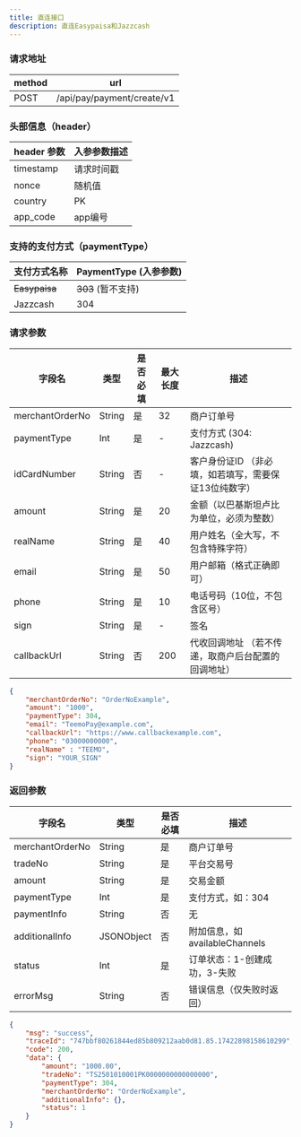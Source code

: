 ```yaml
---
title: 直连接口
description: 直连Easypaisa和Jazzcash
---
```


### 请求地址

| method | url                         |
|--------|-----------------------------|
| POST   | /api/pay/payment/create/v1 |


### 头部信息（header）

| header 参数   | 入参参数描述  |
|-------------|---------|
| timestamp   | 请求时间戳   |
| nonce       | 随机值     |
| country     | PK  |
| app_code    | app编号   |



### 支持的支付方式（paymentType）

| 支付方式名称        | PaymentType (入参参数) |
|---------------|--------------------|
| ~~Easypaisa~~ | ~~303~~  (暂不支持)    |
| Jazzcash      | 304                |




### 请求参数

| 字段名          | 类型     | 是否必填 | 最大长度 | 描述                 |
|--------------| ------ |------| ---- |--------------------|
| merchantOrderNo | String | 是    | 32   | 商户订单号              |
| paymentType | Int    | 是    | -    | 支付方式 (304: Jazzcash) |
| idCardNumber | String    | 否    | -    | 客户身份证ID （非必填，如若填写，需要保证13位纯数字）   |
| amount     | String | 是    | 20   | 金额（以巴基斯坦卢比为单位，必须为整数） |
| realName   | String | 是    | 40   | 用户姓名（全大写，不包含特殊字符）  |
| email      | String | 是    | 50   | 用户邮箱（格式正确即可）       |
| phone      | String | 是    | 10   | 电话号码（10位，不包含区号）    |
| sign       | String | 是    | -    | 签名                 |
| callbackUrl | String | 否    | 200  | 代收回调地址   （若不传递，取商户后台配置的回调地址）     |






```json title= "请求示例"
{
    "merchantOrderNo": "OrderNoExample",
    "amount": "1000",
    "paymentType": 304,
    "email": "TeemoPay@example.com",
    "callbackUrl": "https://www.callbackexample.com",
    "phone": "03000000000",
    "realName" : "TEEMO",
    "sign": "YOUR_SIGN"
}
```



### 返回参数

| 字段名               | 类型         | 是否必填 | 描述                       |
| ----------------- | ---------- |-----|--------------------------|
| merchantOrderNo | String     | 是   | 商户订单号                    |
| tradeNo         | String     | 是   | 平台交易号                    |
| amount          | String     | 是   | 交易金额                     |
| paymentType     | Int        | 是   | 支付方式，如：304               |
| paymentInfo     | String     |  否  | 无                        |
| additionalInfo  | JSONObject | 否   | 附加信息，如 availableChannels |
| status          | Int        | 是   | 订单状态：1-创建成功，3-失败         |
| errorMsg        | String     | 否   | 错误信息（仅失败时返回）             |




```json title= 返回示例
{
    "msg": "success",
    "traceId": "747bbf80261844ed85b809212aab0d81.85.17422898158610299",
    "code": 200,
    "data": {
        "amount": "1000.00",
        "tradeNo": "TS2501010001PK0000000000000000",
        "paymentType": 304,
        "merchantOrderNo": "OrderNoExample",
        "additionalInfo": {},
        "status": 1
    }
}
```
